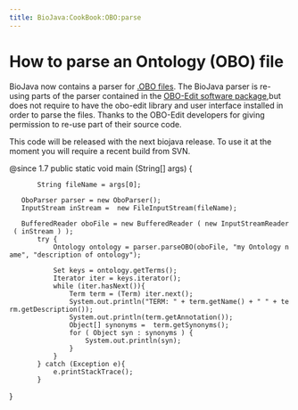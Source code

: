 ```yaml
---
title: BioJava:CookBook:OBO:parse
---
```


How to parse an Ontology (OBO) file
===================================

BioJava now contains a parser for [.OBO
files](http://www.geneontology.org/GO.format.obo-1_2.shtml). The BioJava
parser is re-using parts of the parser contained in the [OBO-Edit
software package](http://wiki.geneontology.org/index.php/OBO-Edit),but
does not require to have the obo-edit library and user interface
installed in order to parse the files. Thanks to the OBO-Edit developers
for giving permission to re-use part of their source code.

This code will be released with the next biojava release. To use it at
the moment you will require a recent build from SVN.

<java> @since 1.7 public static void main (String[] args) {

`       String fileName = args[0];`

`   OboParser parser = new OboParser();`  
`   InputStream inStream =  new FileInputStream(fileName);`  
`       `  
`   BufferedReader oboFile = new BufferedReader ( new InputStreamReader ( inStream ) );`  
`       try {`  
`           Ontology ontology = parser.parseOBO(oboFile, "my Ontology name", "description of ontology");`  
`                       `  
`           Set keys = ontology.getTerms();`  
`           Iterator iter = keys.iterator();`  
`           while (iter.hasNext()){`  
`               Term term = (Term) iter.next();`  
`               System.out.println("TERM: " + term.getName() + " " + term.getDescription());`  
`               System.out.println(term.getAnnotation());`  
`               Object[] synonyms =  term.getSynonyms();`  
`               for ( Object syn : synonyms ) {`  
`                   System.out.println(syn);`  
`               }                   `  
`           }           `  
`       } catch (Exception e){`  
`           e.printStackTrace();`  
`       }`

} </java>
